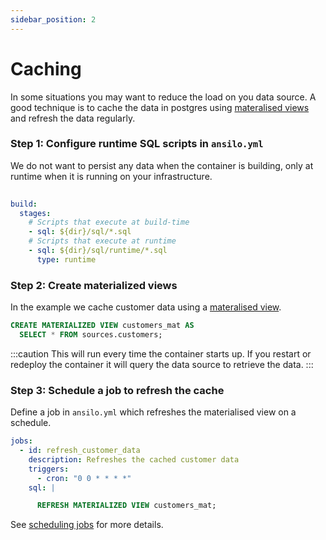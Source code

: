 ```yaml
---
sidebar_position: 2
---
```


# Caching

In some situations you may want to reduce the load on you data source.
A good technique is to cache the data in postgres using 
[materalised views](https://www.postgresql.org/docs/current/rules-materializedviews.html)
and refresh the data regularly.

### Step 1: Configure runtime SQL scripts in `ansilo.yml`

We do not want to persist any data when the container is building,
only at runtime when it is running on your infrastructure.

```yaml
        
build:
  stages:
    # Scripts that execute at build-time
    - sql: ${dir}/sql/*.sql
    # Scripts that execute at runtime
    - sql: ${dir}/sql/runtime/*.sql
      type: runtime
```

### Step 2: Create materialized views

In the example we cache customer data using a [materalised view](https://www.postgresql.org/docs/current/rules-materializedviews.html).

```sql
CREATE MATERIALIZED VIEW customers_mat AS
  SELECT * FROM sources.customers;
```

:::caution
This will run every time the container starts up. If you restart or redeploy the container
it will query the data source to retrieve the data.
:::

### Step 3: Schedule a job to refresh the cache

Define a job in `ansilo.yml` which refreshes the materialised view on a schedule.

<div className="combined-code-blocks">

```yaml
jobs:
  - id: refresh_customer_data
    description: Refreshes the cached customer data 
    triggers:
      - cron: "0 0 * * * *"
    sql: |
```

```sql
      REFRESH MATERIALIZED VIEW customers_mat;
```

</div>

See [scheduling jobs](/docs/guides/scheduling-jobs/) for more details.